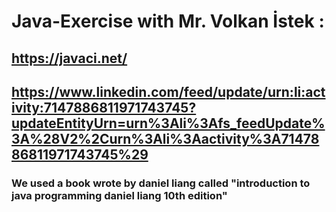 # Java-Exercise with Mr. Volkan İstek :
## https://javaci.net/
## https://www.linkedin.com/feed/update/urn:li:activity:7147886811971743745?updateEntityUrn=urn%3Ali%3Afs_feedUpdate%3A%28V2%2Curn%3Ali%3Aactivity%3A7147886811971743745%29
### We used a book wrote by daniel liang called "introduction to java programming daniel liang 10th edition"
